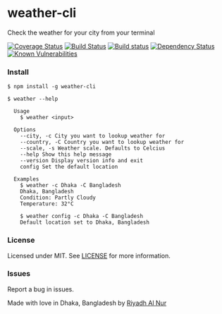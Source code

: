 weather-cli
=================
Check the weather for your city from your terminal  

[![Coverage Status](https://coveralls.io/repos/github/riyadhalnur/weather-cli/badge.svg?branch=master)](https://coveralls.io/github/riyadhalnur/weather-cli?branch=master) [![Build Status](https://travis-ci.org/riyadhalnur/weather-cli.svg?branch=master)](https://travis-ci.org/riyadhalnur/weather-cli) [![Build status](https://ci.appveyor.com/api/projects/status/8o1qpopothm62y51/branch/master?svg=true)](https://ci.appveyor.com/project/riyadhalnur/weather-cli/branch/master) [![Dependency Status](https://dependencyci.com/github/riyadhalnur/weather-cli/badge)](https://dependencyci.com/github/riyadhalnur/weather-cli) [![Known Vulnerabilities](https://snyk.io/test/github/riyadhalnur/npm-modules-sync/badge.svg)](https://snyk.io/test/github/riyadhalnur/weather-cli)   

### Install
```shell
$ npm install -g weather-cli
```

```shell
$ weather --help

  Usage
    $ weather <input>

  Options
    --city, -c City you want to lookup weather for
    --country, -C Country you want to lookup weather for
    --scale, -s Weather scale. Defaults to Celcius
    --help Show this help message
    --version Display version info and exit
    config Set the default location

  Examples
    $ weather -c Dhaka -C Bangladesh
    Dhaka, Bangladesh
    Condition: Partly Cloudy
    Temperature: 32°C

    $ weather config -c Dhaka -C Bangladesh
    Default location set to Dhaka, Bangladesh
```

### License  
Licensed under MIT. See [LICENSE](LICENSE) for more information.  

### Issues  
Report a bug in issues.   

Made with love in Dhaka, Bangladesh by [Riyadh Al Nur](https://verticalaxisbd.com)
